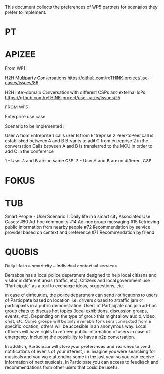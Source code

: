 This document collects the preferences of WP5 partners for scenarios they prefer to implement.

# PT

# APIZEE

From WP1 :

H2H Multiparty Conversations
https://github.com/reTHINK-project/use-cases/issues/86

H2H inter-domain Conversation with different CSPs and external IdPs
https://github.com/reTHINK-project/use-cases/issues/95

FROM WP5 : 

Enterprise use case

Scenario to be implemented :

User A from Entreprise 1 calls user B from Entreprise 2
Peer-toPeer call is established between A and B
B wants to add C from entreprise 2 in the conversation
Calls between A and B is transferred to the MCU in order to add C in the conference

1 - User A and B are on same CSP 
2 - User A and B are on different CSP


# FOKUS

# TUB
Smart People - User Scenario 1: Daily life in a smart city
Associated Use Cases:
#80 Ad-hoc community
#14 Ad-hoc group messaging
#15 Retrieving public information from nearby people
#72 Recommendation by service provider based on context and preference
#71 Recommendation by friend

# QUOBIS
Daily life in a smart city – Individual contextual services

Bersabon has a local police department designed to help local citizens and visitor in different areas (traffic, etc). Citizens and local government use "Participate" as a tool to exchange ideas, suggestions, etc. 

In case of difficulties, the police department can send notifications to users of Participate based on location, i.e. drivers closed to a traffic jam or participants in a public demonstration. Users of Participate can join ad-hoc group chats to discuss hot topics (local exhibitions, discussion groups, events, etc). Depending on the type of group this might allow audio, video, chat, etc. Some groups will be only available for users connected from a specific location, others will be accesible in an anonymous way. Local officers will have rights to retrieve public information of users in case of emergency, including the possibility to have a p2p conversation. 

In addition, Participate will store your preferences and searches to send notifications of events of your interest, i.e. imagine you were searching for musicals and you were attending some in the last year so you can receive information of next musicals. In Participate you can access to feedback and recommendations from other users that could be useful. 
